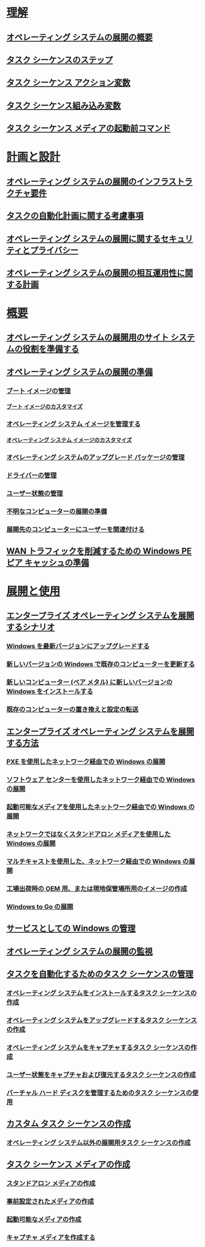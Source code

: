 # [理解](understand/introduction-to-operating-system-deployment.md)
## [オペレーティング システムの展開の概要](understand/introduction-to-operating-system-deployment.md)
## [タスク シーケンスのステップ](understand/task-sequence-steps.md)
## [タスク シーケンス アクション変数](understand/task-sequence-action-variables.md)
## [タスク シーケンス組み込み変数](understand/task-sequence-built-in-variables.md)
## [タスク シーケンス メディアの起動前コマンド](understand/prestart-commands-for-task-sequence-media.md)

# [計画と設計](plan-design/infrastructure-requirements-for-operating-system-deployment.md)
## [オペレーティング システムの展開のインフラストラクチャ要件](plan-design/infrastructure-requirements-for-operating-system-deployment.md)
## [タスクの自動化計画に関する考慮事項](plan-design/planning-considerations-for-automating-tasks.md)
## [オペレーティング システムの展開に関するセキュリティとプライバシー](plan-design/security-and-privacy-for-operating-system-deployment.md)
## [オペレーティング システムの展開の相互運用性に関する計画](plan-design/planning-for-operating-system-deployment-interoperability.md)

# [概要](get-started/prepare-site-system-roles-for-operating-system-deployments.md)
## [オペレーティング システムの展開用のサイト システムの役割を準備する](get-started/prepare-site-system-roles-for-operating-system-deployments.md)
## [オペレーティング システムの展開の準備](get-started/prepare-for-operating-system-deployment.md)
### [ブート イメージの管理](get-started/manage-boot-images.md)
#### [ブート イメージのカスタマイズ](get-started/customize-boot-images.md)

### [オペレーティング システム イメージを管理する](get-started/manage-operating-system-images.md)
#### [オペレーティング システム イメージのカスタマイズ](get-started/customize-operating-system-images.md)

### [オペレーティング システムのアップグレード パッケージの管理](get-started/manage-operating-system-upgrade-packages.md)
### [ドライバーの管理](get-started/manage-drivers.md)
### [ユーザー状態の管理](get-started/manage-user-state.md)
### [不明なコンピューターの展開の準備](get-started/prepare-for-unknown-computer-deployments.md)
### [展開先のコンピューターにユーザーを関連付ける](get-started/associate-users-with-a-destination-computer.md)

## [WAN トラフィックを削減するための Windows PE ピア キャッシュの準備](get-started/prepare-windows-pe-peer-cache-to-reduce-wan-traffic.md)

# [展開と使用](deploy-use/scenarios-to-deploy-enterprise-operating-systems.md)
## [エンタープライズ オペレーティング システムを展開するシナリオ](deploy-use/scenarios-to-deploy-enterprise-operating-systems.md)
### [Windows を最新バージョンにアップグレードする](deploy-use/upgrade-windows-to-the-latest-version.md)
### [新しいバージョンの Windows で既存のコンピューターを更新する](deploy-use/refresh-an-existing-computer-with-a-new-version-of-windows.md)
### [新しいコンピューター (ベア メタル) に新しいバージョンの Windows をインストールする](deploy-use/install-new-windows-version-new-computer-bare-metal.md)
### [既存のコンピューターの置き換えと設定の転送](deploy-use/replace-an-existing-computer-and-transfer-settings.md)

## [エンタープライズ オペレーティング システムを展開する方法](deploy-use/methods-to-deploy-enterprise-operating-systems.md)
### [PXE を使用したネットワーク経由での Windows の展開](deploy-use/use-pxe-to-deploy-windows-over-the-network.md)
### [ソフトウェア センターを使用したネットワーク経由での Windows の展開](deploy-use/use-software-center-to-deploy-windows-over-the-network.md)
### [起動可能なメディアを使用したネットワーク経由での Windows の展開](deploy-use/use-bootable-media-to-deploy-windows-over-the-network.md)
### [ネットワークではなくスタンドアロン メディアを使用した Windows の展開](deploy-use/use-stand-alone-media-to-deploy-windows-without-using-the-network.md)
### [マルチキャストを使用した、ネットワーク経由での Windows の展開](deploy-use/use-multicast-to-deploy-windows-over-the-network.md)
### [工場出荷時の OEM 用、または現地保管場所用のイメージの作成](deploy-use/create-an-image-for-an-oem-in-factory-or-a-local-depot.md)
### [Windows to Go の展開](deploy-use/deploy-windows-to-go.md)

## [サービスとしての Windows の管理](deploy-use/manage-windows-as-a-service.md)
## [オペレーティング システムの展開の監視](deploy-use/monitor-operating-system-deployments.md)

## [タスクを自動化するためのタスク シーケンスの管理](deploy-use/manage-task-sequences-to-automate-tasks.md)
### [オペレーティング システムをインストールするタスク シーケンスの作成](deploy-use/create-a-task-sequence-to-install-an-operating-system.md)
### [オペレーティング システムをアップグレードするタスク シーケンスの作成](deploy-use/create-a-task-sequence-to-upgrade-an-operating-system.md)
### [オペレーティング システムをキャプチャするタスク シーケンスの作成](deploy-use/create-a-task-sequence-to-capture-an-operating-system.md)
### [ユーザー状態をキャプチャおよび復元するタスク シーケンスの作成](deploy-use/create-a-task-sequence-to-capture-and-restore-user-state.md)
### [バーチャル ハード ディスクを管理するためのタスク シーケンスの使用](deploy-use/use-a-task-sequence-to-manage-virtual-hard-disks.md)

## [カスタム タスク シーケンスの作成](deploy-use/create-a-custom-task-sequence.md)
### [オペレーティング システム以外の展開用タスク シーケンスの作成](deploy-use/create-a-task-sequence-for-non-operating-system-deployments.md)

## [タスク シーケンス メディアの作成](deploy-use/create-task-sequence-media.md)
### [スタンドアロン メディアの作成](deploy-use/create-stand-alone-media.md)
### [事前設定されたメディアの作成](deploy-use/create-prestaged-media.md)
### [起動可能なメディアの作成](deploy-use/create-bootable-media.md)
### [キャプチャ メディアを作成する](deploy-use/create-capture-media.md)


<!--HONumber=Nov16_HO1-->


